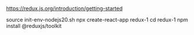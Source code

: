 https://redux.js.org/introduction/getting-started

source init-env-nodejs20.sh
npx create-react-app redux-1
cd redux-1
npm install @reduxjs/toolkit

